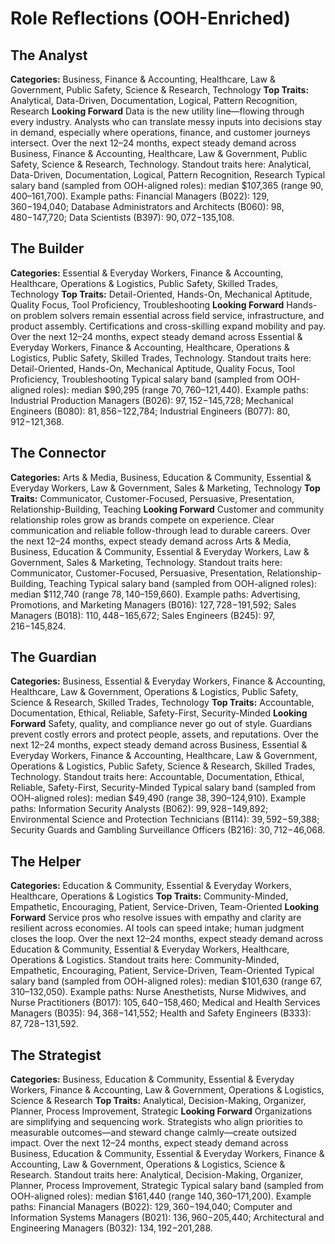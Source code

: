 # Role Reflections (OOH-Enriched)

## The Analyst

**Categories:** Business, Finance & Accounting, Healthcare, Law & Government, Public Safety, Science & Research, Technology
**Top Traits:** Analytical, Data-Driven, Documentation, Logical, Pattern Recognition, Research
**Looking Forward**
Data is the new utility line—flowing through every industry. Analysts who can translate messy inputs into decisions stay in demand, especially where operations, finance, and customer journeys intersect. Over the next 12–24 months, expect steady demand across Business, Finance & Accounting, Healthcare, Law & Government, Public Safety, Science & Research, Technology. Standout traits here: Analytical, Data-Driven, Documentation, Logical, Pattern Recognition, Research Typical salary band (sampled from OOH-aligned roles): median $107,365 (range $90,400–$161,700). Example paths: Financial Managers (B022): $129,360-$194,040; Database Administrators and Architects (B060): $98,480-$147,720; Data Scientists (B397): $90,072-$135,108.

## The Builder

**Categories:** Essential & Everyday Workers, Finance & Accounting, Healthcare, Operations & Logistics, Public Safety, Skilled Trades, Technology
**Top Traits:** Detail-Oriented, Hands-On, Mechanical Aptitude, Quality Focus, Tool Proficiency, Troubleshooting
**Looking Forward**
Hands-on problem solvers remain essential across field service, infrastructure, and product assembly. Certifications and cross-skilling expand mobility and pay. Over the next 12–24 months, expect steady demand across Essential & Everyday Workers, Finance & Accounting, Healthcare, Operations & Logistics, Public Safety, Skilled Trades, Technology. Standout traits here: Detail-Oriented, Hands-On, Mechanical Aptitude, Quality Focus, Tool Proficiency, Troubleshooting Typical salary band (sampled from OOH-aligned roles): median $90,295 (range $70,760–$121,440). Example paths: Industrial Production Managers (B026): $97,152-$145,728; Mechanical Engineers (B080): $81,856-$122,784; Industrial Engineers (B077): $80,912-$121,368.

## The Connector

**Categories:** Arts & Media, Business, Education & Community, Essential & Everyday Workers, Law & Government, Sales & Marketing, Technology
**Top Traits:** Communicator, Customer-Focused, Persuasive, Presentation, Relationship-Building, Teaching
**Looking Forward**
Customer and community relationship roles grow as brands compete on experience. Clear communication and reliable follow-through lead to durable careers. Over the next 12–24 months, expect steady demand across Arts & Media, Business, Education & Community, Essential & Everyday Workers, Law & Government, Sales & Marketing, Technology. Standout traits here: Communicator, Customer-Focused, Persuasive, Presentation, Relationship-Building, Teaching Typical salary band (sampled from OOH-aligned roles): median $112,740 (range $78,140–$159,660). Example paths: Advertising, Promotions, and Marketing Managers (B016): $127,728-$191,592; Sales Managers (B018): $110,448-$165,672; Sales Engineers (B245): $97,216-$145,824.

## The Guardian

**Categories:** Business, Essential & Everyday Workers, Finance & Accounting, Healthcare, Law & Government, Operations & Logistics, Public Safety, Science & Research, Skilled Trades, Technology
**Top Traits:** Accountable, Documentation, Ethical, Reliable, Safety-First, Security-Minded
**Looking Forward**
Safety, quality, and compliance never go out of style. Guardians prevent costly errors and protect people, assets, and reputations. Over the next 12–24 months, expect steady demand across Business, Essential & Everyday Workers, Finance & Accounting, Healthcare, Law & Government, Operations & Logistics, Public Safety, Science & Research, Skilled Trades, Technology. Standout traits here: Accountable, Documentation, Ethical, Reliable, Safety-First, Security-Minded Typical salary band (sampled from OOH-aligned roles): median $49,490 (range $38,390–$124,910). Example paths: Information Security Analysts (B062): $99,928-$149,892; Environmental Science and Protection Technicians (B114): $39,592-$59,388; Security Guards and Gambling Surveillance Officers (B216): $30,712-$46,068.

## The Helper

**Categories:** Education & Community, Essential & Everyday Workers, Healthcare, Operations & Logistics
**Top Traits:** Community-Minded, Empathetic, Encouraging, Patient, Service-Driven, Team-Oriented
**Looking Forward**
Service pros who resolve issues with empathy and clarity are resilient across economies. AI tools can speed intake; human judgment closes the loop. Over the next 12–24 months, expect steady demand across Education & Community, Essential & Everyday Workers, Healthcare, Operations & Logistics. Standout traits here: Community-Minded, Empathetic, Encouraging, Patient, Service-Driven, Team-Oriented Typical salary band (sampled from OOH-aligned roles): median $101,630 (range $67,310–$132,050). Example paths: Nurse Anesthetists, Nurse Midwives, and Nurse Practitioners (B017): $105,640-$158,460; Medical and Health Services Managers (B035): $94,368-$141,552; Health and Safety Engineers (B333): $87,728-$131,592.

## The Strategist

**Categories:** Business, Education & Community, Essential & Everyday Workers, Finance & Accounting, Law & Government, Operations & Logistics, Science & Research
**Top Traits:** Analytical, Decision-Making, Organizer, Planner, Process Improvement, Strategic
**Looking Forward**
Organizations are simplifying and sequencing work. Strategists who align priorities to measurable outcomes—and steward change calmly—create outsized impact. Over the next 12–24 months, expect steady demand across Business, Education & Community, Essential & Everyday Workers, Finance & Accounting, Law & Government, Operations & Logistics, Science & Research. Standout traits here: Analytical, Decision-Making, Organizer, Planner, Process Improvement, Strategic Typical salary band (sampled from OOH-aligned roles): median $161,440 (range $140,360–$171,200). Example paths: Financial Managers (B022): $129,360-$194,040; Computer and Information Systems Managers (B021): $136,960-$205,440; Architectural and Engineering Managers (B032): $134,192-$201,288.
